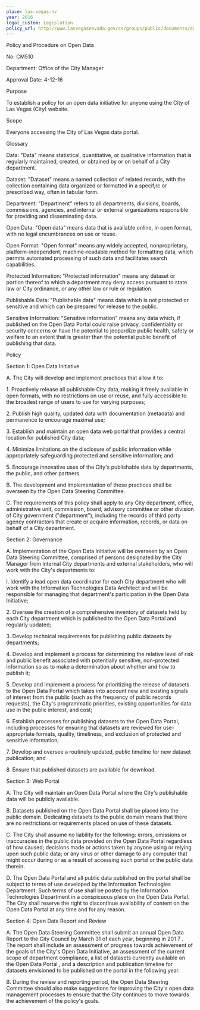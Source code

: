 ```yaml
---
place: las-vegas-nv
year: 2016
legal_custom: Legislation
policy_url: http://www.lasvegasnevada.gov/cs/groups/public/documents/document/chjk/mda5/~edisp/prd009912.pdf
---
```


<p>Policy and Procedure on Open Data</p> <p>No: CM510</p> <p>Department: Office of the City Manager</p> <p>Approval Date: 4-12-16</p> <p>Purpose</p> <p>To establish a policy for an open data initiative for anyone using the City of Las Vegas (City) website.</p> <p>Scope</p> <p>Everyone accessing the City of Las Vegas data portal.</p> <p>Glossary</p> <p>Data: "Data" means statistical, quantitative, or qualitative information that is regularly maintained, created, or obtained by or on behalf of a City department.</p> <p>Dataset: "Dataset" means a named collection of related records, with the collection containing data organized or formatted in a specif,rc or prescribed way, often in tabular form.</p> <p>Department: "Department" refers to all departments, divisions, boards, commissions, agencies, and internal or external organizations responsible for providing and disseminating data.</p> <p>Open Data: "Open data" means data that is available online, in open format, with no legal encumbrances on use or reuse.</p> <p>Open Format: "Open format" means any widely accepted, nonproprietary, platform-independent, machine-readable method for formatting data, which permits automated processing of such data and facilitates search capabilities.</p> <p>Protected Information: "Protected information" means any dataset or portion thereof to which a department may deny access pursuant to state law or City ordinance, or any other law or rule or regulation.</p> <p>Publishable Data: "Publishable data" means data which is not protected or sensitive and which can be prepared for release to the public.</p> <p>Sensitive Information: "Sensitive information" means any data which, if published on the Open Data Portal could raise privacy, confidentiality or security concerns or have the potential to jeopardize public health, safety or welfare to an extent that is greater than the potential public benefit of publishing that data.</p> <p>Policy</p> <p>Section 1: Open Data Initiative</p> <p>A. The City will develop and implement practices that allow it to:</p> <p>1. Proactìvely release all publishable City data, making it freely available in open formats, with no restrictions on use or reuse, and fully accessible to the broadest range of users to use for varying purposes;</p> <p>2. Publish high quality, updated data with documentation (metadata) and permanence to encourage maximal use;</p> <p>3. Establish and maintain an open data web portal that provides a central location for published City data;</p> <p>4. Minimize limitations on the disclosure of public information while appropriately safeguarding protected and sensitive information; and</p> <p>5. Encourage innovative uses of the City's publishable data by departments, the public, and other partners.</p> <p>B. The development and implementation of these practices shall be overseen by the Open Data Steering Committee.</p> <p>C. The requirements of this policy shall apply to any City department, office, administrative unit, commission, board, advisory committee or other division of City government ("department"), including the records of third party agency contractors that create or acquire information, records, or data on behalf of a City department.</p> <p>Section 2: Governance</p> <p>A. Implementation of the Open Data Initiative will be overseen by an Open Data Steering Committee, comprised of persons designated by the City Manager from internal City departments and external stakeholders, who will work with the City's departments to:</p> <p>l. Identify a lead open data coordinator for each City department who will work with the Information Technologies Data Architect and will be responsible for managing that department's participation in the Open Data Initiative;</p> <p>2. Oversee the creation of a comprehensive inventory of datasets held by each City department which is published to the Open Data Portal and regularly updated;</p> <p>3. Develop technical requirements for publishing public datasets by departments;</p> <p>4. Develop and implement a process for determining the relative level of risk and public benefit associated with potentially sensitive, non-protected information so as to make a determination about whether and how to publish it;</p> <p>5. Develop and implement a process for prioritizing the release of datasets to the Open Data Portal which takes into account new and existing signals of interest from the public (such as the frequency of public records requests), the City's programmatic priorities, existing opportunities for data use in the public interest, and cost;</p> <p>6. Establish processes for publishing datasets to the Open Data Portal, including processes for ensuring that datasets are reviewed for use-appropriate formats, quality, timeliness, and exclusion of protected and sensitive information;</p> <p>7. Develop and oversee a routinely updated, public timeline for new dataset publication; and</p> <p>8. Ensure that published datasets are available for download.</p> <p>Section 3: Web Portal</p> <p>A. The City will maintain an Open Data Portal where the City's publishable data will be publicly available.</p> <p>B. Datasets published on the Open Data Portal shall be placed into the public domain. Dedicating datasets to the public domain means that there are no restrictions or requirements placed on use of these datasets.</p> <p>C. The City shall assume no liability for the following: errors, omissions or inaccuracies in the public data provided on the Open Data Portal regardless of how caused; decisions made or actions taken by anyone using or relying upon such public data; or any virus or other damage to any computer that might occur during or as a result of accessing such portal or the public data therein.</p> <p>D. The Open Data Portal and all public data published on the portal shall be subject to terms of use developed by the Information Technologies Department. Such terms of use shall be posted by the Information Technologies Department in a conspicuous place on the Open Data Portal. The City shall reserve the right to discontinue availability of content on the Open Data Portal at any time and for any reason.</p> <p>Section 4: Open Data Report and Review</p> <p>A. The Open Data Steering Committee shall submit an annual Open Data Report to the City Council by March 31 of each year, beginning in 201 7 . The report shall include an assessment of progress towards achievement of the goals of the City's Open Data Initiative, an assessment of the current scope of department compliance, a list of datasets currently available on the Open Data Portal , and a description and publication timeline for datasets envisioned to be published on the portal in the following year.</p> <p>B. During the review and reporting period, the Open Data Steering Committee should also make suggestions for improving the City's open data management processes to ensure that the City continues to move towards the achievement of the policy's goals.</p> <p/>
